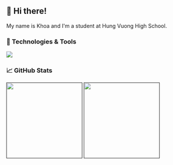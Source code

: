 ## 👋 Hi there!
My name is Khoa and I'm a student at Hung Vuong High School.

### 🔧 Technologies & Tools

![](https://img.shields.io/badge/Editor-VSCode-informational?style=flat-square&logo=visual-studio-code&logoColor=white&color=5194f0)

### 📈 GitHub Stats

<div>
    <a href=""#><img src="https://github-readme-stats.vercel.app/api/top-langs/?username=khoakhongwibuuu&layout=compact&theme=swift&langs_count=8" alt="" style="width: auto; height: 200;"/></a>
    <a href=""#><img src="https://github-readme-stats.vercel.app/api?username=khoakhongwibuuu&show_icons=true&theme=swift" alt="" style="width: auto; height: 200;"/></a>
</div>

<!-- ![](https://github-readme-stats.vercel.app/api/top-langs/?username=khoakhongwibuuu&layout=compact&theme=swift&langs_count=8) ![](https://github-readme-stats.vercel.app/api?username=khoakhongwibuuu&show_icons=true&theme=swift) -->